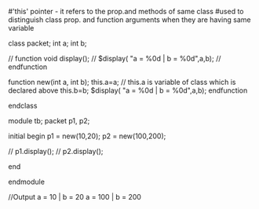 #'this' pointer - it refers to the prop.and methods of same class
#used to distinguish class prop. and function arguments when they are having same variable

class packet;
  int a;
  int b;
  
 // function void display();
 //   $display( "a = %0d | b = %0d",a,b);
 // endfunction
  
  function new(int a, int b);
    this.a=a;   // this.a is variable of class which is declared above
    this.b=b;
    $display( "a = %0d | b = %0d",a,b);
  endfunction
  
endclass


module tb;
  packet p1, p2;
  
  initial begin
    p1 = new(10,20);
    p2 = new(100,200);
    
   // p1.display();
   // p2.display();
    
  end
  
endmodule

//Output
a = 10 | b = 20
a = 100 | b = 200
